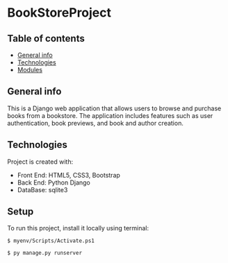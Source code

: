 # BookStoreProject
## Table of contents
* [General info](#general-info)
* [Technologies](#technologies)
* [Modules](#modules)

## General info
This is a Django web application that allows users to browse and purchase books from a bookstore. The application includes features such as user authentication, book previews, and book and author creation.

<kbd></kbd>
	
## Technologies
Project is created with:
* Front End: HTML5, CSS3, Bootstrap 
* Back End: Python Django
* DataBase: sqlite3
	
## Setup
To run this project, install it locally using terminal:

```
$ myenv/Scripts/Activate.ps1
```

```
$ py manage.py runserver
```





